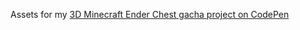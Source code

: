 Assets for my [3D Minecraft Ender Chest gacha project on CodePen](https://codepen.io/RaduBratan/pen/xxVWaEE)
